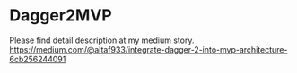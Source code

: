 # Dagger2MVP
Please find detail description at my medium story.
https://medium.com/@altaf933/integrate-dagger-2-into-mvp-architecture-6cb256244091
